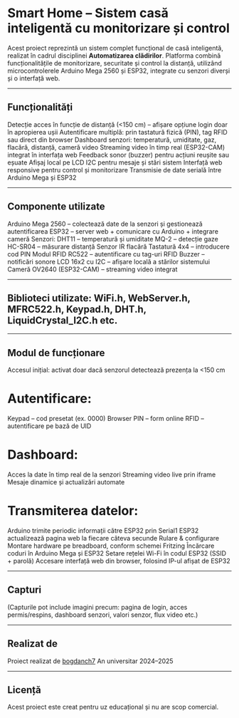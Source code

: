 # Smart Home – Sistem casă inteligentă cu monitorizare și control
Acest proiect reprezintă un sistem complet funcțional de casă inteligentă, realizat în cadrul disciplinei **Automatizarea clădirilor**. Platforma combină funcționalitățile de monitorizare, securitate și control la distanță, utilizând microcontrolerele Arduino Mega 2560 și ESP32, integrate cu senzori diverși și o interfață web.

---

## Funcționalități
Detecție acces în funcție de distanță (<150 cm) – afișare opțiune login doar în apropierea ușii
Autentificare multiplă: prin tastatură fizică (PIN), tag RFID sau direct din browser
Dashboard senzori: temperatură, umiditate, gaz, flacără, distanță, cameră video
Streaming video în timp real (ESP32-CAM) integrat în interfața web
Feedback sonor (buzzer) pentru acțiuni reușite sau eșuate
Afișaj local pe LCD I2C pentru mesaje și stări sistem
Interfață web responsive pentru control și monitorizare
Transmisie de date serială între Arduino Mega și ESP32

---

## Componente utilizate
Arduino Mega 2560 – colectează date de la senzori și gestionează autentificarea
ESP32 – server web + comunicare cu Arduino + integrare cameră
Senzori:
DHT11 – temperatură și umiditate
MQ-2 – detecție gaze
HC-SR04 – măsurare distanță
Senzor IR flacără
Tastatură 4x4 – introducere cod PIN
Modul RFID RC522 – autentificare cu tag-uri RFID
Buzzer – notificări sonore
LCD 16x2 cu I2C – afișare locală a stărilor sistemului
Cameră OV2640 (ESP32-CAM) – streaming video integrat

---

## Biblioteci utilizate: WiFi.h, WebServer.h, MFRC522.h, Keypad.h, DHT.h, LiquidCrystal_I2C.h etc.

---

## Modul de funcționare
Accesul inițial: activat doar dacă senzorul detectează prezența la <150 cm

# Autentificare:
Keypad – cod presetat (ex. 0000)
Browser PIN – form online
RFID – autentificare pe bază de UID

# Dashboard:
Acces la date în timp real de la senzori
Streaming video live prin iframe
Mesaje dinamice și actualizări automate

# Transmiterea datelor:
Arduino trimite periodic informații către ESP32 prin Serial1
ESP32 actualizează pagina web la fiecare câteva secunde
Rulare & configurare
Montare hardware pe breadboard, conform schemei Fritzing
Încărcare coduri în Arduino Mega și ESP32
Setare rețelei Wi-Fi în codul ESP32 (SSID + parolă)
Accesare interfață web din browser, folosind IP-ul afișat de ESP32

---

## Capturi
(Capturile pot include imagini precum: pagina de login, acces permis/respins, dashboard senzori, valori senzor, flux video etc.)

---

## Realizat de

Proiect realizat de [bogdanch7](https://github.com/bogdanch7)
An universitar 2024–2025

---

## Licență

Acest proiect este creat pentru uz educațional și nu are scop comercial.

